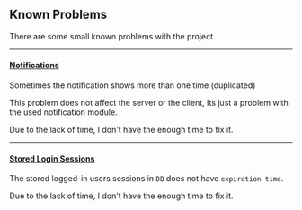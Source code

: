 ## Known Problems

There are some small known problems with the project.

---

#### <ins>Notifications</ins>

Sometimes the notification shows more than one time (duplicated)

This problem does not affect the server or the client, Its just a problem with the used notification module.

Due to the lack of time, I don't have the enough time to fix it.

---

#### <ins>Stored Login Sessions</ins>

The stored logged-in users sessions in `DB` does not have `expiration time`.

Due to the lack of time, I don't have the enough time to fix it.
